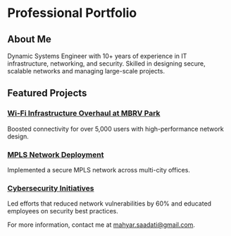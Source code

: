 # Professional Portfolio

## About Me
Dynamic Systems Engineer with 10+ years of experience in IT infrastructure, networking, and security. Skilled in designing secure, scalable networks and managing large-scale projects.

## Featured Projects
### [Wi-Fi Infrastructure Overhaul at MBRV Park](https://github.com/mahyars/Wi-Fi-Infrastructure-Overhaul-at-MBRV-Park)
Boosted connectivity for over 5,000 users with high-performance network design.

### [MPLS Network Deployment](https://github.com/mahyars/MPLS-Network-Deployment/tree/main)
Implemented a secure MPLS network across multi-city offices.

### [Cybersecurity Initiatives](https://github.com/yourusername/Cybersecurity-Initiatives)
Led efforts that reduced network vulnerabilities by 60% and educated employees on security best practices.

For more information, contact me at [mahyar.saadati@gmail.com](mailto:mahyar.saadati@gmail.com).

